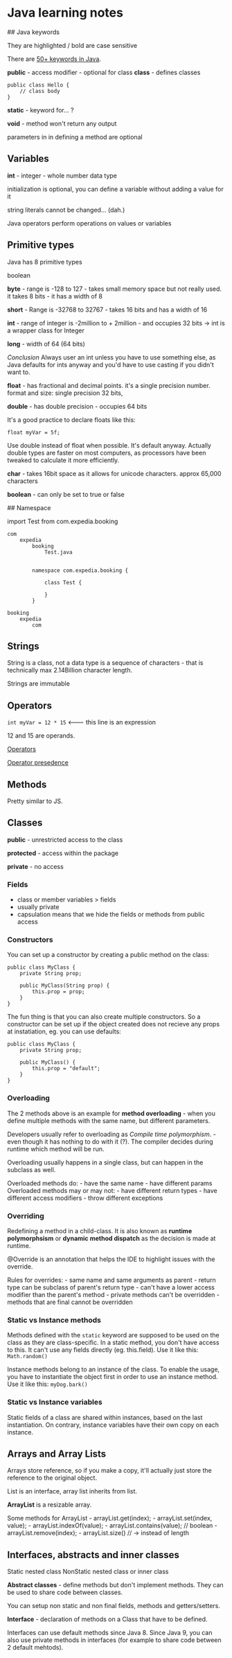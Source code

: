 # Java learning notes

## Java keywords

They are highlighted / bold
are case sensitive

There are [50+ keywords in Java](https://en.wikipedia.org/wiki/List_of_Java_keywords).

**public** - access modifier - optional for class
**class** - defines classes 

```
public class Hello {
    // class body
}
```


**static** - keyword for... ?

**void** - method won't return any output

parameters in in defining a method are optional

## Variables

**int** - integer - whole number data type

initialization is optional, you can define a variable without adding a value for it

string literals cannot be changed... (dah.)

Java operators perform operations on values or variables


## Primitive types

Java has 8 primitive types

boolean

**byte** - range is -128 to 127 - takes small memory space but not really used. it takes 8 bits - it has a width of 8

**short** - Range is -32768 to 32767 - takes 16 bits and has a width of 16

**int** - range of integer is -2million to + 2million - and occupies 32 bits -> int is a wrapper class for Integer

**long** - width of 64 (64 bits)

*Conclusion* Always user an int unless you have to use something else, as Java defaults for ints anyway and you'd have to use casting if you didn't want to.

**float** - has fractional and decimal points. it's a single precision number. format and size: single precision 32 bits, 

**double** - has double precision - occupies 64 bits

It's a good practice to declare floats like this:
```
float myVar = 5f;
``` 

Use double instead of float when possible. It's default anyway.
Actually double types are faster on most computers, as processors have been tweaked to calculate it more efficiently.

**char** - takes 16bit space as it allows for unicode characters. approx 65,000 characters

**boolean** - can only be set to true or false


## Namespace

import Test from com.expedia.booking
```
com
    expedia
        booking
            Test.java


        namespace com.expedia.booking {

            class Test {

            }
        }

```
```
booking
    expedia
        com

```

## Strings

String is a class, not a data type
is a sequence of characters - that is technically max 2.14Billion character length.


Strings are immutable 

## Operators

`int myVar = 12 * 15` <--- this line is an expression

12 and 15 are operands.

[Operators](https://docs.oracle.com/javase/tutorial/java/nutsandbolts/opsummary.html)

[Operator presedence](http://www.cs.bilkent.edu.tr/~guvenir/courses/CS101/op_precedence.html)


## Methods

Pretty similar to JS.



## Classes

**public** - unrestricted access to the class

**protected** - access within the package

**private** - no access


### Fields

- class or member variables > fields
- usually private
- capsulation means that we hide the fields or methods from public access

### Constructors

You can set up a constructor by creating a public method on the class: 

```
public class MyClass {
    private String prop;

    public MyClass(String prop) {
        this.prop = prop;
    }
}
```

The fun thing is that you can also create multiple constructors. So a constructor can be set up if the object created does not recieve any props at instatiation, eg. you can use defaults:
```
public class MyClass {
    private String prop;

    public MyClass() {
        this.prop = "default";
    }
}
```

### Overloading

The 2 methods above is an example for **method overloading** - when you define multiple methods with the same name, but different parameters.

Developers usually refer to overloading as _Compile time polymorphism_. - even though it has nothing to do with it (?).
The compiler decides during runtime which method will be run.


Overloading usually happens in a single class, but can happen in the subclass as well.

Overloaded methods do:
    - have the same name
    - have different params
Overloaded methods may or may not:
    - have different return types
    - have different access modifiers
    - throw different exceptions

### Overriding

Redefining a method in a child-class. It is also known as **runtime polymorphsism** or **dynamic method dispatch** as the decision is made at runtime. 

@Override is an annotation that helps the IDE to highlight issues with the override.

Rules for overrides:
    - same name and same arguments as parent
    - return type can be subclass of parent's return type
    - can't have a lower access modifier than the parent's method
    - private methods can't be overridden
    - methods that are final cannot be overridden

### Static vs Instance methods

Methods defined with the `static` keyword are supposed to be used on the class as they are class-specific. In a static method, you don't have access to this. It can't use any fields directly (eg. this.field). Use it like this: `Math.random()`

Instance methods belong to an instance of the class. To enable the usage, you have to instantiate the object first in order to use an instance method. Use it like this: `myDog.bark()`


### Static vs Instance variables

Static fields of a class are shared within instances, based on the last instantiation. On contrary, instance variables have their own copy on each instance.


## Arrays and Array Lists

Arrays store reference, so if you make a copy, it'll actually just store the reference to the original object.

List is an interface, array list inherits from list.

**ArrayList** is a resizable array.

Some methods for ArrayList
    - arrayList.get(index);
    - arrayList.set(index, value);
    - arrayList.indexOf(value);
    - arrayList.contains(value); // boolean
    - arrayList.remove(index);
    - arrayList.size() // -> instead of length


## Interfaces, abstracts and inner classes

Static nested class
NonStatic nested class or inner class

**Abstract classes** - define methods but don't implement methods. They can be used to share code between classes.

You can setup non static and non final fields, methods and getters/setters.

**Interface** - declaration of methods on a Class that have to be defined.

Interfaces can use default methods since Java 8. Since Java 9, you can also use private methods in interfaces (for example to share code between 2 default mehtods).

